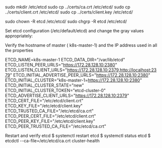 sudo mkdir /etc/etcd
sudo cp ../certs/ca.crt /etc/etcd/
sudo cp ../certs/client.crt /etc/etcd/
sudo cp ../certs/client.key /etc/etcd/

sudo chown -R etcd /etc/etcd/
sudo chgrp -R etcd /etc/etcd/


Set etcd configuration (/etc/default/etcd) and change the gray values appropriately:

Verify the hostname of master ( k8s-master-1) and the IP address used in all the properties

ETCD_NAME=k8s-master-1
ETCD_DATA_DIR="/var/lib/etcd"
ETCD_LISTEN_PEER_URLS="https://172.28.128.10:2380"
ETCD_LISTEN_CLIENT_URLS="https://172.28.128.10:2379,http://localhost:2379"
ETCD_INITIAL_ADVERTISE_PEER_URLS="https://172.28.128.10:2380"
ETCD_INITIAL_CLUSTER="k8s-master-1=https://172.28.128.10:2380"
ETCD_INITIAL_CLUSTER_STATE="new"
ETCD_INITIAL_CLUSTER_TOKEN="etcd-cluster-0"
ETCD_ADVERTISE_CLIENT_URLS="https://172.28.128.10:2379"
ETCD_CERT_FILE="/etc/etcd/client.crt"
ETCD_KEY_FILE="/etc/etcd/client.key"
ETCD_TRUSTED_CA_FILE="/etc/etcd/ca.crt"
ETCD_PEER_CERT_FILE="/etc/etcd/client.crt"
ETCD_PEER_KEY_FILE="/etc/etcd/client.key"
ETCD_PEER_TRUSTED_CA_FILE="/etc/etcd/ca.crt"


Restart and verify etcd
$ systemctl restart etcd
$ systemctl status etcd
$ etcdctl --ca-file=/etc/etcd/ca.crt cluster-health

